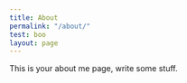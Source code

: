 ```yaml
---
title: About
permalink: "/about/"
test: boo
layout: page
---
```



This is your about me page, write some stuff.